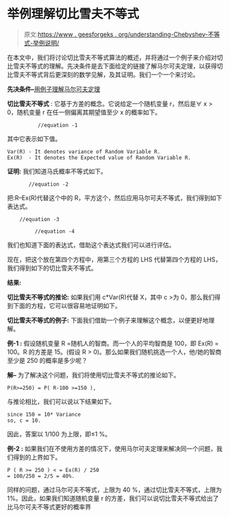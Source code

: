 # 举例理解切比雪夫不等式

> 原文:[https://www . geesforgeks . org/understanding-Chebyshev-不等式-举例说明/](https://www.geeksforgeeks.org/understanding-chebyshevs-inequality-with-an-example/)

在本文中，我们将讨论切比雪夫不等式算法的概述，并将通过一个例子来介绍对切比雪夫不等式的理解。先决条件是去下面给定的链接了解马尔可夫定理，以获得切比雪夫不等式背后更深刻的数学见解，及其证明。我们一个一个来讨论。

**先决条件–**[用例子理解马尔可夫定理](https://www.geeksforgeeks.org/understanding-markovs-theorem-with-example/)

**切比雪夫不等式** :
它基于方差的概念。它说给定一个随机变量 r，然后是∀ x > 0，随机变量 r 在任一侧偏离其期望值至少 x 的概率如下。

```
          //equation -1
```

其中它表示如下值。

```
Var(R) - It denotes variance of Random Variable R.
Ex(R)  - It denotes the Expected value of Random Variable R.
```

**证明:**
我们知道马氏概率不等式如下。

```
       //equation -2
```

把:R–Ex(R)代替这个中的 R，平方这个，然后应用马尔可夫不等式，我们得到如下表达式。

```
    //equation -3
```

```
         //equation -4
```

我们也知道下面的表达式，借助这个表达式我们可以进行评估。

现在，把这个放在第四个方程中，用第三个方程的 LHS 代替第四个方程的 LHS，我们得到如下的切比雪夫不等式。

**结果:**

**切比雪夫不等式的推论:**
如果我们用 c*Var(R)代替 X，其中 c >为 0，那么我们得到下面的方程，它可以很容易地证明如下。

**切比雪夫不等式的例子:**
下面我们借助一个例子来理解这个概念，以便更好地理解。

**例-1 :**
假设随机变量 R =随机人的智商。而一个人的平均智商是 100，即 Ex(R) = 100。R 的方差是 15。(假设 R > 0)。那么如果我们随机挑选一个人，他/她的智商至少是 250 的概率是多少呢？

**解–**
为了解决这个问题，我们将使用切比雪夫不等式的推论如下。

```
P(R>=250) = P( R-100 >=150 ),
```

与推论相比，我们可以说以下结果如下。

```
since 150 = 10* Variance
so, c = 10.
```

因此，答案以 1/100 为上限，即≤1 %。

**例-2 :**
如果我们在不使用方差的情况下，使用马尔可夫定理来解决同一个问题，我们得到的上界如下。

```
P ( R >= 250 ) < = Ex(R) / 250
= 100/250 = 2/5 = 40%.
```

同样的问题，通过马尔可夫不等式，上限为 40 %，通过切比雪夫不等式，上限为 1%。因此，如果我们知道随机变量 r 的方差，我们可以说切比雪夫不等式给出了比马尔可夫不等式更好的概率界